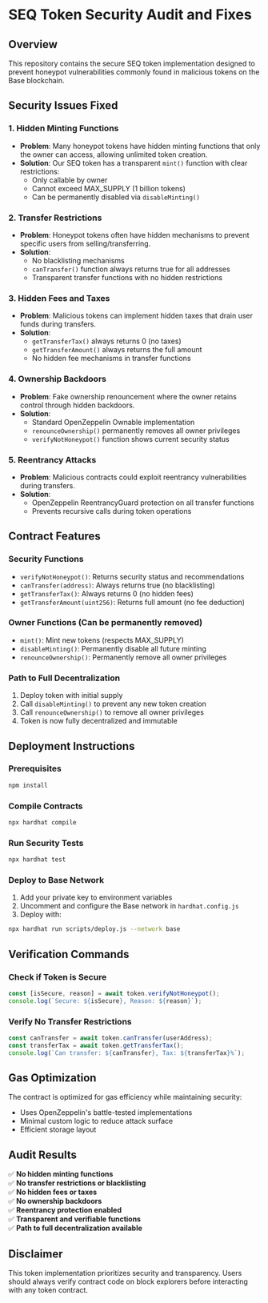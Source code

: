 # SEQ Token Security Audit and Fixes

## Overview

This repository contains the secure SEQ token implementation designed to prevent honeypot vulnerabilities commonly found in malicious tokens on the Base blockchain.

## Security Issues Fixed

### 1. **Hidden Minting Functions**
- **Problem**: Many honeypot tokens have hidden minting functions that only the owner can access, allowing unlimited token creation.
- **Solution**: Our SEQ token has a transparent `mint()` function with clear restrictions:
  - Only callable by owner
  - Cannot exceed MAX_SUPPLY (1 billion tokens)
  - Can be permanently disabled via `disableMinting()`

### 2. **Transfer Restrictions**
- **Problem**: Honeypot tokens often have hidden mechanisms to prevent specific users from selling/transferring.
- **Solution**: 
  - No blacklisting mechanisms
  - `canTransfer()` function always returns true for all addresses
  - Transparent transfer functions with no hidden restrictions

### 3. **Hidden Fees and Taxes**
- **Problem**: Malicious tokens can implement hidden taxes that drain user funds during transfers.
- **Solution**:
  - `getTransferTax()` always returns 0 (no taxes)
  - `getTransferAmount()` always returns the full amount
  - No hidden fee mechanisms in transfer functions

### 4. **Ownership Backdoors**
- **Problem**: Fake ownership renouncement where the owner retains control through hidden backdoors.
- **Solution**:
  - Standard OpenZeppelin Ownable implementation
  - `renounceOwnership()` permanently removes all owner privileges
  - `verifyNotHoneypot()` function shows current security status

### 5. **Reentrancy Attacks**
- **Problem**: Malicious contracts could exploit reentrancy vulnerabilities during transfers.
- **Solution**:
  - OpenZeppelin ReentrancyGuard protection on all transfer functions
  - Prevents recursive calls during token operations

## Contract Features

### Security Functions
- `verifyNotHoneypot()`: Returns security status and recommendations
- `canTransfer(address)`: Always returns true (no blacklisting)
- `getTransferTax()`: Always returns 0 (no hidden fees)
- `getTransferAmount(uint256)`: Returns full amount (no fee deduction)

### Owner Functions (Can be permanently removed)
- `mint()`: Mint new tokens (respects MAX_SUPPLY)
- `disableMinting()`: Permanently disable all future minting
- `renounceOwnership()`: Permanently remove all owner privileges

### Path to Full Decentralization
1. Deploy token with initial supply
2. Call `disableMinting()` to prevent any new token creation
3. Call `renounceOwnership()` to remove all owner privileges
4. Token is now fully decentralized and immutable

## Deployment Instructions

### Prerequisites
```bash
npm install
```

### Compile Contracts
```bash
npx hardhat compile
```

### Run Security Tests
```bash
npx hardhat test
```

### Deploy to Base Network
1. Add your private key to environment variables
2. Uncomment and configure the Base network in `hardhat.config.js`
3. Deploy with:
```bash
npx hardhat run scripts/deploy.js --network base
```

## Verification Commands

### Check if Token is Secure
```javascript
const [isSecure, reason] = await token.verifyNotHoneypot();
console.log(`Secure: ${isSecure}, Reason: ${reason}`);
```

### Verify No Transfer Restrictions
```javascript
const canTransfer = await token.canTransfer(userAddress);
const transferTax = await token.getTransferTax();
console.log(`Can transfer: ${canTransfer}, Tax: ${transferTax}%`);
```

## Gas Optimization

The contract is optimized for gas efficiency while maintaining security:
- Uses OpenZeppelin's battle-tested implementations
- Minimal custom logic to reduce attack surface
- Efficient storage layout

## Audit Results

✅ **No hidden minting functions**  
✅ **No transfer restrictions or blacklisting**  
✅ **No hidden fees or taxes**  
✅ **No ownership backdoors**  
✅ **Reentrancy protection enabled**  
✅ **Transparent and verifiable functions**  
✅ **Path to full decentralization available**

## Disclaimer

This token implementation prioritizes security and transparency. Users should always verify contract code on block explorers before interacting with any token contract.